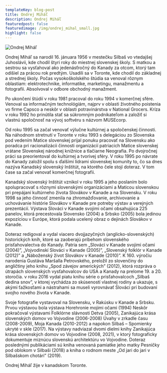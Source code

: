 ```yaml
---
templateKey: blog-post
title: Ondrej Miháľ
description: Ondrej Miháľ
featuredpost: false
featuredimage: /img/ondrej_mihal_small.jpg
highlight: false
---
```

![Ondrej Miháľ](/img/ondrej_mihal_big.jpg "Ondrej Miháľ")

Ondrej Miháľ sa narodil 16. jánuara 1956 v mestečku Silbaš vo vtedajšej Juhoslávii, kde chodil štyri roky do miestnej slovenskej školy. S matkou a sestrou sa vysťahoval ako jedenásťročný do Kanady za otcom, ktorý tam odišiel za prácou rok predtým. Usadili sa v Toronte, kde chodil do základnej a strednej školy. Počas vysokoškolského štúdia sa venoval rôznym oblastiam: elektrotechnike, informatike, marketingu, manažmentu a fotografii. Absolvoval v odbore obchodný manažment.

Po ukončení štúdií v roku 1981 pracoval do roku 1994 v komerčnej sfére. Venoval sa informačným technológiám, najprv v oblasti životného poistenia vo firme Capsco a neskôr v oblasti potravinárstva v National Grocers. Kríza v roku 1992 ho prinútila stať sa súkromným podnikateľom a založiť si vlastnú spoločnosť na vývoj softvéru s názvom MUSEcorp.

Od roku 1995 sa začal venovať výlučne kultúrnej a spoločenskej činnosti. Na náhodnom stretnutí v Toronte v roku 1993 s delegáciou zo Slovenska pod vedením Matice slovenskej prijal ponuku pracovať na Slovensku ako poradca pri racionalizácii činnosti organizácií patriacich Matice slovenskej vrátane Slovenskej národnej knižnice a tlačiarne Neografia. Po dvojročnej práci sa preorientoval do kultúrnej a tvorivej sféry. V roku 1995 po návrate do Kanady založil spolu s ďalšími lídrami slovenskej komunity to, čo sa dnes nazýva Kanadský slovenský Inštitút, na ktorého čele stojí doteraz. V tom čase sa začal venovať komerčnej fotografii.

Kanadský slovenský Inštitút vznikol v roku 1995 a jeho poslaním bolo spolupracovať s rôznymi slovenskými organizáciami a Maticou slovenskou pri prepájaní kultúrneho života Slovákov v Kanade a na Slovensku. V roku 1998 sa jeho činnosť zmenila na zhromažďovanie, archivovanie a uchovávanie histórie Slovákov v Kanade pre potreby výstav a verejných prezentácií. Výstava Slováci v Kanade svojimi očami obsahujúca 225 panelov, ktorá precestovala Slovensko (2004) a Srbsko (2005) bola jedinou expozíciou v Európe, ktorá podala ucelený obraz o dejinách Slovákov v Kanade.

Doteraz redigoval a vydal viacero dvojjazyčných (anglicko-slovenských) historických kníh, ktoré sa zaoberajú príbehom slovenského prisťahovalectva do Kanady. Patria sem „Slováci v Kanade svojimi očami (2004)”, „Vojvodinskí Slováci v Kanade (2005)”, „Slovenský folklór v Kanade (2012)” a „Náboženský život Slovákov v Kanade (2010)”. K 160. výročiu narodenia Gustáva Maršalla Petrovského, preložil zo slovenčiny do angličtiny jeho knihu „Spod závejov amerických” (2012), ktorá rozpráva o útrapách slovenských vysťahovalcov do USA a Kanady na prelome 19. a 20. storočia. v roku 2016 vydal piatu knihu série o prisťahovalcoch „Silbaš dedina snov”, v ktorej vychádza zo skúseností vlastnej rodiny a ukazuje, s akými ťažkosťami a nástrahami sa museli vyrovnávať Slováci pri budovaní svojho nového života v Kanade.

Svoje fotografie vystavoval na Slovensku, v Rakúsku v Kanade a Srbsku. Prvou výstavou bola výstava Horehronie mojimi očami (1994) Neskôr pokračoval výstavami Folklórne slávnosti Detva (2005), Zanikajúca krása slovenských domov vo Vojvodine (2006-2008) Úvahy v zrkadle času (2008-2009), Moja Kanada (2010-2012) a napokon Silbaš – Spomienky ukryté v skle (2017). Na výstavy nadviazal dvomi dielmi knihy Zanikajúca krása slovenských domov vo Vojvodine (2008, 2021), v ktorý fotograficky dokumentuje miznúcu slovenskú architektúru vo Vojvodine. Doteraz poslednými publikáciami sú kniha venovaná pamiatke jeho matky Pesničky pod oblokom v Silbaši (2018) a kniha o rodnom meste „Od jari do jari v Silbašskom chotári” (2019).

Ondrej Miháľ žije v kanadskom Toronte.
